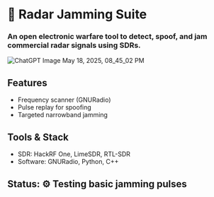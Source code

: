 # 📡 Radar Jamming Suite

### An open electronic warfare tool to detect, spoof, and jam commercial radar signals using SDRs.
![ChatGPT Image May 18, 2025, 08_45_02 PM](https://github.com/user-attachments/assets/9f05d3bb-9e24-4ce6-9fdb-7f53da355506)

## Features
- Frequency scanner (GNURadio)
- Pulse replay for spoofing
- Targeted narrowband jamming

## Tools & Stack
- SDR: HackRF One, LimeSDR, RTL-SDR
- Software: GNURadio, Python, C++

## Status: ⚙️ Testing basic jamming pulses
